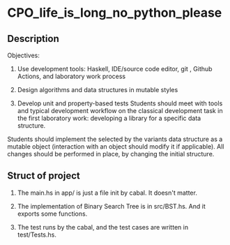 # CPO_life_is_long_no_python_please

## Description

Objectives:

1. Use development tools: Haskell, IDE/source code editor, git
, Github Actions, and laboratory work process

2. Design algorithms and data structures in mutable styles

3. Develop unit and property-based tests Students should meet with tools and 
typical development workflow on the classical development task in the first 
laboratory work: developing a library for a specific data structure.

Students should implement the selected by the variants data structure as a 
mutable object (interaction with an object should modify it if applicable). All
 changes should be performed in place, by changing the initial structure.

## Struct of project

1. The main.hs in app/ is just a file init by cabal. It doesn't matter.

2. The implementation of Binary Search Tree is in src/BST.hs. 
And it exports some functions.

3. The test runs by the cabal, and the test cases are written in test/Tests.hs.
